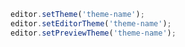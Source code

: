 

```javascript
editor.setTheme('theme-name');
editor.setEditorTheme('theme-name');
editor.setPreviewTheme('theme-name');
```

